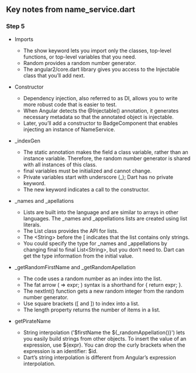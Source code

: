## Key notes from name_service.dart
### Step 5
- Imports
  - The show keyword lets you import only the classes, top-level functions, or top-level variables that you need.
  - Random provides a random number generator.
  - The angular2/core.dart library gives you access to the Injectable class that you’ll add next.
- Constructor
  - Dependency injection, also referred to as DI, allows you to write more robust code that is easier to test.
  - When Angular detects the @Injectable() annotation, it generates necessary metadata so that the annotated object is injectable.
  - Later, you’ll add a constructor to BadgeComponent that enables injecting an instance of NameService.
- \_indexGen
  - The static annotation makes the field a class variable, rather than an instance variable. Therefore, the random number generator is shared with all instances of this class.
  - final variables must be initialized and cannot change.
  - Private variables start with underscore (\_); Dart has no private keyword.
  - The new keyword indicates a call to the constructor.
- \_names and \_apellations
  - Lists are built into the language and are similar to arrays in other languages. The \_names and \_appellations lists are created using list literals.
  - The List class provides the API for lists.
  - The \<String\> before the \[ indicates that the list contains only strings.
  - You could specify the type for \_names and \_appellations by changing final to final List\<String\>, but you don’t need to. Dart can get the type information from the initial value.

- \_getRandomFirstName and \_getRandomApellation
  - The code uses a random number as an index into the list.
  - The fat arrow ( => expr; ) syntax is a shorthand for { return expr; }.
  - The nextInt() function gets a new random integer from the random number generator.
  - Use square brackets ([ and ]) to index into a list.
  - The length property returns the number of items in a list.
- getPirateName
  - String interpolation ('$firstName the ${_randomAppellation()}') lets you easily build strings from other objects. To insert the value of an expression, use ${expr}. You can drop the curly brackets when the expression is an identifier: $id.
  - Dart’s string interpolation is different from Angular’s expression interpolation.
